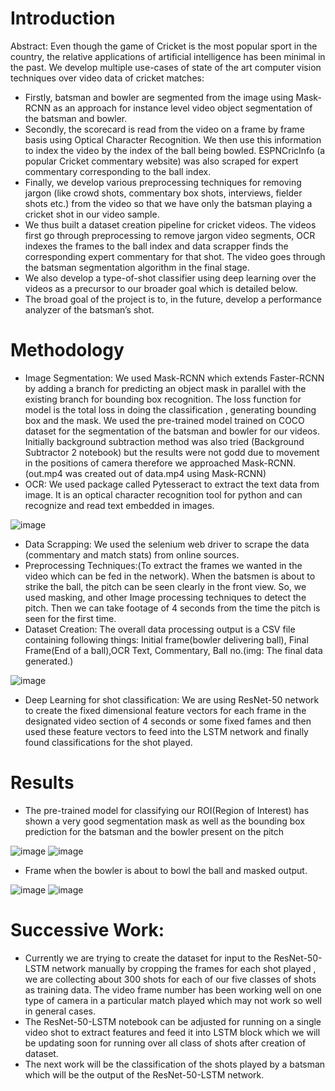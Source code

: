 # Introduction
Abstract: Even though the game of Cricket is the most popular sport in the country, the relative applications of artificial intelligence has been minimal in the past. We develop multiple use-cases of state of the art computer vision techniques over video data of cricket matches:
* Firstly, batsman and bowler are segmented from the image using Mask-RCNN as an approach for instance level video object segmentation of the batsman and bowler.
* Secondly, the scorecard is read from the video on a frame by frame basis using Optical Character Recognition. We then use this information to index the video by the index of the ball being bowled. ESPNCricInfo (a popular Cricket commentary website) was also scraped for expert commentary corresponding to the ball index.
* Finally, we develop various preprocessing techniques for removing jargon (like crowd shots, commentary box shots, interviews, fielder shots etc.) from the video so that we have only the batsman playing a cricket shot in our video sample.
* We thus built a dataset creation pipeline for cricket videos. The videos first go through preprocessing to remove jargon video segments, OCR indexes the frames to the ball index and data scrapper finds the corresponding expert commentary for that shot. The video goes through the batsman segmentation algorithm in the final stage.
* We also develop a type-of-shot classifier using deep learning over the videos as a precursor to our broader goal which is detailed below.
* The broad goal of the project is to, in the future, develop a performance analyzer of the batsman’s shot.

# Methodology
* Image Segmentation: We used Mask-RCNN which extends Faster-RCNN by adding a branch for predicting an object mask in parallel with the existing branch for bounding box recognition. The loss function for model is the total loss in doing the classification , generating bounding box and the mask. We used the pre-trained model trained on COCO dataset for the segmentation of the batsman and bowler for our videos. Initially background subtraction method was also tried (Background Subtractor 2 notebook) but the results were not godd due to movement in the positions of camera therefore we approached Mask-RCNN.(out.mp4 was created out of data.mp4 using Mask-RCNN)
* OCR: We used package called Pytesseract to extract the text data from image. It is an optical character recognition tool for python and can recognize and read text embedded in images.

![image](https://user-images.githubusercontent.com/42550496/77932162-cad2e300-72ca-11ea-8677-96e6988ab925.png)




* Data Scrapping: We used the selenium web driver to scrape the data (commentary and match stats) from online sources.
* Preprocessing Techniques:(To extract the frames we wanted  in the video which can be fed in the network). When the batsmen is about to strike the ball, the pitch can be seen clearly in the front view. So, we used masking, and other Image processing techniques to detect the pitch. Then we can take footage of 4 seconds from the time the pitch is seen for the first time.
* Dataset Creation: The overall data processing output is a CSV file containing following things: Initial frame(bowler delivering ball), Final Frame(End of a ball),OCR Text, Commentary, Ball no.(img: The final data generated.)

![image](https://user-images.githubusercontent.com/42550496/77932180-d0c8c400-72ca-11ea-808b-71e8e0d5f6d8.png)




* Deep Learning for shot classification: We are using ResNet-50 network to create the fixed dimensional feature vectors for each frame in the designated video section of 4 seconds or some fixed fames and then used these feature vectors to feed into the LSTM network and finally found classifications for the shot played. 

# Results 
* The pre-trained model for classifying our ROI(Region of Interest) has shown a very good segmentation mask as well as the bounding box prediction for the batsman and the bowler present on the pitch

![image](https://user-images.githubusercontent.com/42550496/77931936-76c7fe80-72ca-11ea-899f-32cb895fccbc.png)
![image](https://user-images.githubusercontent.com/42550496/77931973-80e9fd00-72ca-11ea-9e62-64d1f1dc596e.png)

  
  
* Frame when the bowler is about to bowl the ball and masked output.
  
![image](https://user-images.githubusercontent.com/42550496/77931990-85aeb100-72ca-11ea-9b63-62cc49aa7805.png)
![image](https://user-images.githubusercontent.com/42550496/77932006-8b0bfb80-72ca-11ea-8d0c-e59e579062e4.png)




# Successive Work:
* Currently we are trying to create the dataset for input to the ResNet-50-LSTM network manually by cropping the frames for each shot played , we are collecting about 300 shots for each of our five classes of shots as training data. The video frame number has been working well on one type of camera in a particular match played which may not work so well in general cases.
* The ResNet-50-LSTM notebook can be adjusted for running on a single video shot to extract features and feed it into LSTM block which we will be updating soon for running over all class of shots after creation of dataset.
* The next work will be the classification of the shots played by a batsman which will be the output of the ResNet-50-LSTM network.






